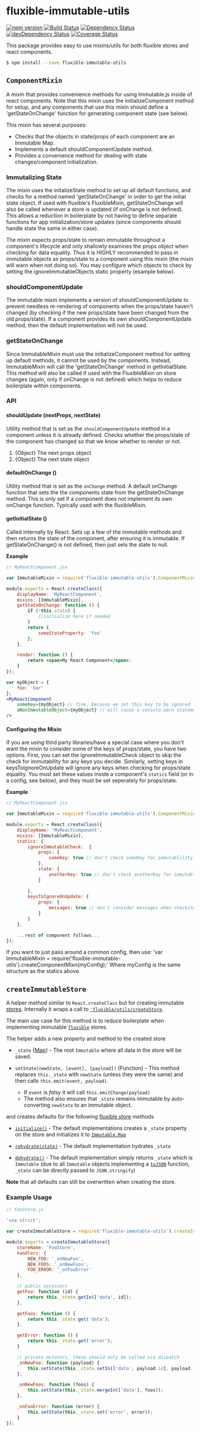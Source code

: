 # fluxible-immutable-utils

[![npm version](https://badge.fury.io/js/fluxible-immutable-utils.svg)](http://badge.fury.io/js/fluxible-immutable-utils)
[![Build Status](https://travis-ci.org/yahoo/fluxible-immutable-utils.svg?branch=master)](https://travis-ci.org/yahoo/fluxible-immutable-utils)
[![Dependency Status](https://david-dm.org/yahoo/fluxible-immutable-utils.svg)](https://david-dm.org/yahoo/fluxible-immutable-utils)
[![devDependency Status](https://david-dm.org/yahoo/fluxible-immutable-utils/dev-status.svg)](https://david-dm.org/yahoo/fluxible-immutable-utils#info=devDependencies)
[![Coverage Status](https://coveralls.io/repos/yahoo/fluxible-immutable-utils/badge.svg)](https://coveralls.io/r/yahoo/fluxible-immutable-utils)

This package provides easy to use mixins/utils for both fluxible stores and react components.

```bash
$ npm install --save fluxible-immutable-utils
```

## `ComponentMixin`
A mixin that provides convenience methods for using Immutable.js inside of react components.  Note that this mixin uses the initializeComponent method for setup, and any components that use this mixin should define a 'getStateOnChange' function for generating component state (see below).

This mixin has several purposes:
-  Checks that the objects in state/props of each component are an Immutable Map.
-  Implements a default shouldComponentUpdate method.
-  Provides a convenience method for dealing with state changes/component 
initialization.

### Immutalizing State
The mixin uses the initalizeState method to set up all default functions, and checks for a method named 'getStateOnChange' in order to get the initial state object.  If used with fluxible's FluxibleMixin, getStateOnChange will also be called whenever a store is updated (if onChange is not defined).  This allows a reduction in boilerplate by not having to define separate functions for app initialization/store updates (since components should handle state the same in either case).

The mixin expects props/state to remain immutable throughout a component's lifecycle and only shallowly examines the props object when checking for data equality.  Thus it is HIGHLY recommended to pass in immutable objects as props/state to a component using this mixin (the mixin will warn when not doing so).  You may configure which objects to check by setting the ignoreImmutableObjects static property (example below).

### shouldComponentUpdate
The immutable mixin implements a version of shouldComponentUpdate to prevent needless re-rendering of components when the props/state haven't changed (by checking if the new props/state have been changed from the old props/state).  If a component provides its own shouldComponentUpdate method, then the default implementation will not be used.

### getStateOnChange
Since ImmutableMixin must use the initializeComponent method for setting up default methods, it cannot be used by the components.  Instead, ImmutableMixin will call the 'getStateOnChange' method in getInitialState.  This method will also be called if used with the FluxibleMixin on store changes (again, only if onChange is not defined) which helps to reduce boilerplate within components.

### API

#### shouldUpdate (nextProps, nextState)

Utility method that is set as the `shouldComponentUpdate` method in a component unless it is already defined.  Checks whether the props/state of the component has changed so that we know whether to render or not.

1. {Object} The next props object
2. {Object} The next state object

#### defaultOnChange ()

Utility method that is set as the `onChange` method.  A default onChange function that sets the the components state from the getStateOnChange method.  This is only set if a component does not implement its own onChange function.  Typically used with the fluxibleMixin.

#### getInitialState ()

 Called internally by React.  Sets up a few of the immutable methods and then returns the state of the component, after ensuring it is immutable.  If getStateOnChange() is not defined, then just sets the state to null.

**Example**

```jsx
// MyReactComponent.jsx

var ImmutableMixin = require('fluxible-immutable-utils').ComponentMixin;

module.exports = React.createClass({
    displayName: 'MyReactComponent',
    mixins: [ImmutableMixin],
    getStateOnChange: function () {
        if (!this.state) {
            //initialize here if needed
        }
        return {
            someStateProperty: 'foo'
        };
    },

    render: function () {
        return <span>My React Component</span>;
    }
});

var myObject = {
    foo: 'bar'
};
<MyReactComponent 
    someKey={myObject} // fine, because we set this key to be ignored
    aNonImmutableObject={myObject} // will cause a console.warn statement because we are passing a non-immutable object
/>
```

#### Configuring the Mixin
If you are using third party libraries/have a special case where you don't want the mixin to consider some of the keys of props/state, you have two options.  First, you can set the ignoreImmutableCheck object to skip the check for immutability for any keys you decide.  Similarly, setting keys in keysToIgnoreOnUpdate will ignore any keys when checking for props/state equality.  You must set these values inside a component's `statics` field (or in a config, see below), and they must be set seperately for props/state.  

**Example**

```jsx
// MyReactComponent.jsx

var ImmutableMixin = require('fluxible-immutable-utils').ComponentMixin;

module.exports = React.createClass({
    displayName: 'MyReactComponent',
    mixins: [ImmutableMixin],
    statics: {
        ignoreImmutableCheck:  {
            props: {
                someKey: true // don't check someKey for immutablility in props
            },
            state: {
                anotherKey: true // don't check anotherKey for immutablility in props
            }
            
        },
        keysToIgnoreOnUpdate: {
            props: {
                messages: true // don't consider messages when checking for props equality
            }
        }
    },

    ...rest of component follows...
});
```

If you want to just pass around a common config, then use:
'var ImmutableMixin = require('fluxible-immutable-utils').createComponentMixn(myConfig);'
Where myConfig is the same structure as the statics above.

## `createImmutableStore`

A helper method similar to `React.createClass` but for creating immutable [stores](https://facebook.github.io/flux/docs/overview.html#stores). Internally it wraps a call to [`'fluxible/utils/createStore`](https://github.com/yahoo/fluxible/blob/v0.2.9/utils/createStore.js).

The main use case for this method is to reduce boilerplate when implementing immutable [`fluxible`](fluxible.io) stores. 

The helper adds a new property and method to the created store
* `_state` {[Map](http://facebook.github.io/immutable-js/docs/#/Map)} - The root `Immutable` where all data in the store will be saved.

* `setState(newState, [event], [payload])` {Function} - This method replaces `this._state` with `newState` (unless they were the same) and then calls `this.emit(event, payload)`. 
    * If `event` is *falsy* it will call `this.emitChange(payload)`
    * The method also ensures that `_state` remains immutable by auto-converting `newState` to an immutable object.

and creates defaults for the following [fluxible store](http://fluxible.io/api/stores.html) methods
* [`initialize()`](http://fluxible.io/api/stores.html#constructor) - The default implementations creates a `_state` property on the store and initializes it to [`Immutable.Map`](http://facebook.github.io/immutable-js/docs/#/Map)

* [`rehydrate(state)`](http://fluxible.io/api/stores.html#rehydrate-state-) - The default implementation hydrates `_state` 

* [`dehydrate()`](http://fluxible.io/api/stores.html#dehydrate-) - The default implementation simply returns `_state` which is `Immutable` (due to all `Immutable` objects implementing a [`toJSON`](https://developer.mozilla.org/en-US/docs/Web/JavaScript/Reference/Global_Objects/JSON/stringify#toJSON_behavior) function, `_state` can be directly passed to `JSON.stringify`)

**Note** that all defaults can still be overwritten when creating the store.

### Example Usage

```js
// FooStore.js

'use strict';

var createImmutableStore = require('fluxible-immutable-utils').createImmutableStore;

module.exports = createImmutableStore({
    storeName: 'FooStore',
    handlers: {
        NEW_FOO: '_onNewFoo',
        NEW_FOOS: '_onNewFoos',
        FOO_ERROR: '_onFooError'
    },

    // public accessors
    getFoo: function (id) {
        return this._state.getIn(['data', id]);
    },

    getFoos: function () {
        return this._state.get('data');
    },

    getError: function () {
        return this._state.get('error');
    }

    // private mutators, these should only be called via dispatch
    _onNewFoo: function (payload) {
        this.setState(this._state.setIn(['data', payload.id], payload.foo));
    },

    _onNewFoos: function (foos) {
        this.setState(this._state.mergeIn(['data'], foos));
    },

    _onFooError: function (error) {
        this.setState(this._state.set('error', error));
    }
});
```
